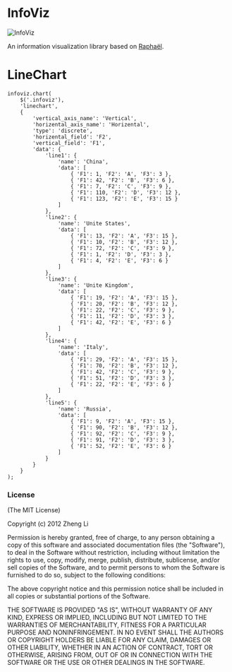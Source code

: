 InfoViz
=======

![InfoViz](infoviz.org/images/infoviz_logo_small.png)

An information visualization library based on [Raphaël](http://raphaeljs.com/).

# LineChart

	infoviz.chart(
		$('.infoviz'), 
		'linechart', 
		{
			'vertical_axis_name': 'Vertical',
			'horizental_axis_name': 'Horizental',
			'type': 'discrete',
			'horizental_field': 'F2',
			'vertical_field': 'F1',
			'data': {
				'line1': {
					'name': 'China',
					'data': [
						{ 'F1': 1, 'F2': 'A', 'F3': 3 },
						{ 'F1': 42, 'F2': 'B', 'F3': 6 },
						{ 'F1': 7, 'F2': 'C', 'F3': 9 },
						{ 'F1': 110, 'F2': 'D', 'F3': 12 },
						{ 'F1': 123, 'F2': 'E', 'F3': 15 }
					]
				},
				'line2': {
					'name': 'Unite States',
					'data': [
						{ 'F1': 13, 'F2': 'A', 'F3': 15 },
						{ 'F1': 10, 'F2': 'B', 'F3': 12 },
						{ 'F1': 72, 'F2': 'C', 'F3': 9 },
						{ 'F1': 1, 'F2': 'D', 'F3': 3 },
						{ 'F1': 4, 'F2': 'E', 'F3': 6 }
					]
				},
				'line3': {
					'name': 'Unite Kingdom',
					'data': [
						{ 'F1': 19, 'F2': 'A', 'F3': 15 },
						{ 'F1': 20, 'F2': 'B', 'F3': 12 },
						{ 'F1': 22, 'F2': 'C', 'F3': 9 },
						{ 'F1': 11, 'F2': 'D', 'F3': 3 },
						{ 'F1': 42, 'F2': 'E', 'F3': 6 }
					]
				},
				'line4': {
					'name': 'Italy',
					'data': [
						{ 'F1': 29, 'F2': 'A', 'F3': 15 },
						{ 'F1': 70, 'F2': 'B', 'F3': 12 },
						{ 'F1': 42, 'F2': 'C', 'F3': 9 },
						{ 'F1': 51, 'F2': 'D', 'F3': 3 },
						{ 'F1': 22, 'F2': 'E', 'F3': 6 }
					]
				},
				'line5': {
					'name': 'Russia',
					'data': [
						{ 'F1': 9, 'F2': 'A', 'F3': 15 },
						{ 'F1': 90, 'F2': 'B', 'F3': 12 },
						{ 'F1': 92, 'F2': 'C', 'F3': 9 },
						{ 'F1': 91, 'F2': 'D', 'F3': 3 },
						{ 'F1': 52, 'F2': 'E', 'F3': 6 }
					]
				}
			}
		}
	);

### License

(The MIT License)

Copyright (c) 2012 Zheng Li

Permission is hereby granted, free of charge, to any person obtaining a copy of this software and associated documentation files (the "Software"), to deal in the Software without restriction, including without limitation the rights to use, copy, modify, merge, publish, distribute, sublicense, and/or sell copies of the Software, and to permit persons to whom the Software is furnished to do so, subject to the following conditions:

The above copyright notice and this permission notice shall be included in all copies or substantial portions of the Software.

THE SOFTWARE IS PROVIDED "AS IS", WITHOUT WARRANTY OF ANY KIND, EXPRESS OR IMPLIED, INCLUDING BUT NOT LIMITED TO THE WARRANTIES OF MERCHANTABILITY, FITNESS FOR A PARTICULAR PURPOSE AND NONINFRINGEMENT. IN NO EVENT SHALL THE AUTHORS OR COPYRIGHT HOLDERS BE LIABLE FOR ANY CLAIM, DAMAGES OR OTHER LIABILITY, WHETHER IN AN ACTION OF CONTRACT, TORT OR OTHERWISE, ARISING FROM, OUT OF OR IN CONNECTION WITH THE SOFTWARE OR THE USE OR OTHER DEALINGS IN THE SOFTWARE.
